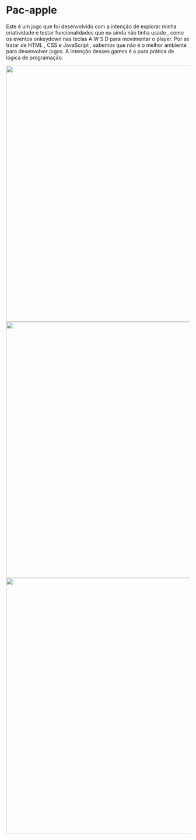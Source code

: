 # Pac-apple
Este é um jogo que foi desenvolvido com a intenção de explorar minha criatividade e testar funcionalidades que eu ainda não tinha usado , como os eventos onkeydown nas teclas A W S D para movimentar o player. Por se tratar de HTML , CSS e JavaScript , sabemos que não é o melhor ambiente para desenvolver jogos. A intenção desses games é a pura prática de lógica de programação.

<div align="center">
  <img src="https://user-images.githubusercontent.com/112294367/210598252-13493de8-1166-45f5-a33f-4744990a413a.png" width="700px"/>
</div>

<div align="center">
  <img src="https://user-images.githubusercontent.com/112294367/210598270-08eb3f50-d5aa-46ae-9b39-7dc0936b5871.png" width="700px"/>
</div>

<div align="center">
  <img src="https://user-images.githubusercontent.com/112294367/210598283-044b88a4-2d29-4db1-b3a7-c4f809ea90f5.png" width="700px"/>
</div>

